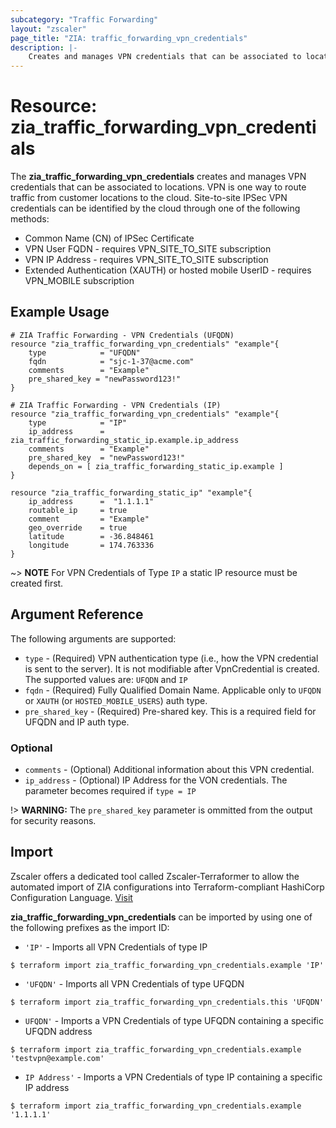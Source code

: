 ```yaml
---
subcategory: "Traffic Forwarding"
layout: "zscaler"
page_title: "ZIA: traffic_forwarding_vpn_credentials"
description: |-
    Creates and manages VPN credentials that can be associated to locations.
---
```


# Resource: zia_traffic_forwarding_vpn_credentials

The **zia_traffic_forwarding_vpn_credentials** creates and manages VPN credentials that can be associated to locations. VPN is one way to route traffic from customer locations to the cloud. Site-to-site IPSec VPN credentials can be identified by the cloud through one of the following methods:

* Common Name (CN) of IPSec Certificate
* VPN User FQDN - requires VPN_SITE_TO_SITE subscription
* VPN IP Address - requires VPN_SITE_TO_SITE subscription
* Extended Authentication (XAUTH) or hosted mobile UserID - requires VPN_MOBILE subscription

## Example Usage

```hcl
# ZIA Traffic Forwarding - VPN Credentials (UFQDN)
resource "zia_traffic_forwarding_vpn_credentials" "example"{
    type            = "UFQDN"
    fqdn            = "sjc-1-37@acme.com"
    comments        = "Example"
    pre_shared_key = "newPassword123!"
}
```

```hcl
# ZIA Traffic Forwarding - VPN Credentials (IP)
resource "zia_traffic_forwarding_vpn_credentials" "example"{
    type            = "IP"
    ip_address      = zia_traffic_forwarding_static_ip.example.ip_address
    comments        = "Example"
    pre_shared_key  = "newPassword123!"
    depends_on = [ zia_traffic_forwarding_static_ip.example ]
}

resource "zia_traffic_forwarding_static_ip" "example"{
    ip_address      =  "1.1.1.1"
    routable_ip     = true
    comment         = "Example"
    geo_override    = true
    latitude        = -36.848461
    longitude       = 174.763336
}
```

~> **NOTE** For VPN Credentials of Type `IP` a static IP resource must be created first.

## Argument Reference

The following arguments are supported:

* `type` - (Required) VPN authentication type (i.e., how the VPN credential is sent to the server). It is not modifiable after VpnCredential is created. The supported values are: `UFQDN` and `IP`
* `fqdn` - (Required) Fully Qualified Domain Name. Applicable only to `UFQDN` or `XAUTH` (or `HOSTED_MOBILE_USERS`) auth type.
* `pre_shared_key` - (Required) Pre-shared key. This is a required field for UFQDN and IP auth type.

### Optional

* `comments` - (Optional) Additional information about this VPN credential.
* `ip_address` - (Optional) IP Address for the VON credentials. The parameter becomes required if `type = IP`

!> **WARNING:** The `pre_shared_key` parameter is ommitted from the output for security reasons.

## Import

Zscaler offers a dedicated tool called Zscaler-Terraformer to allow the automated import of ZIA configurations into Terraform-compliant HashiCorp Configuration Language.
[Visit](https://github.com/zscaler/zscaler-terraformer)

**zia_traffic_forwarding_vpn_credentials** can be imported by using one of the following prefixes as the import ID:

* `'IP'` - Imports all VPN Credentials of type IP

```shell
$ terraform import zia_traffic_forwarding_vpn_credentials.example 'IP'
```

* `'UFQDN'` - Imports all VPN Credentials of type UFQDN

```shell
$ terraform import zia_traffic_forwarding_vpn_credentials.this 'UFQDN'
```

* `UFQDN'` - Imports a VPN Credentials of type UFQDN containing a specific UFQDN address

```shell
$ terraform import zia_traffic_forwarding_vpn_credentials.example 'testvpn@example.com'
```

* `IP Address'` - Imports a VPN Credentials of type IP containing a specific IP address

```shell
$ terraform import zia_traffic_forwarding_vpn_credentials.example '1.1.1.1'
```
